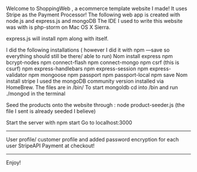 Welcome to ShoppingWeb , a ecommerce template website I made!
It uses Stripe as the Payment Processor!
The following web app is created with node.js and express.js and mongoDB
The IDE I used to write this website was with is php-storm on Mac OS X Sierra.

express.js will install npm along with itself.

I did the following installations ( however I did it with npm —save so everything should still be there/ able to run)
Nom install express
npm bcrypt-nodes
npm connect-flash
npm connect-mongo
npm csrf         (this is csurf)
npm express-handlebars
npm express-session
npm express-validator
npm mongoose
npm passport
npm passport-local
npm save
Nom install stripe 
I used the mongoDB community version installed via HomeBrew. The files are in /bin/
To start mongoldb cd into /bin and run ./mongod in the terminal

Seed the products onto the website through : node product-seeder.js (the file I sent is already seeded I believe)

Start the server with npm start
Go to localhost:3000 

________________________________
User profile/ customer profile and added password encryption for each user
StripeAPI Payment at checkout!
_____________________________
Enjoy!
